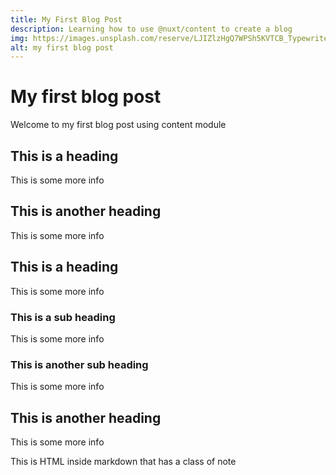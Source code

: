```yaml
---
title: My First Blog Post
description: Learning how to use @nuxt/content to create a blog
img: https://images.unsplash.com/reserve/LJIZlzHgQ7WPSh5KVTCB_Typewriter.jpg?ixlib=rb-1.2.1&auto=format&fit=crop&w=800&q=60
alt: my first blog post
---
```


# My first blog post

Welcome to my first blog post using content module


## This is a heading

This is some more info

## This is another heading

This is some more info


## This is a heading

This is some more info

### This is a sub heading

This is some more info

### This is another sub heading

This is some more info

## This is another heading

This is some more info

<div class="bg-blue-500 text-white p-4 mb-4">
  This is HTML inside markdown that has a class of note
</div>


<info-box>
  <template #info-box>
    This is a vue component inside markdown using slots
  </template>
</info-box>
